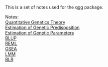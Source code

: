 This is a set of notes used for the qgg package.  

Notes:  
[Quantitative Genetics Theory](https://psoerensen.github.io/qgnotes/Quantitative-Genetics-Theory.pdf)  
[Estimation of Genetic Predisposition](https://psoerensen.github.io/qgnotes/Estimation-of-Genetic-Predisposition.pdf)  
[Estimation of Genetic Parameters](https://psoerensen.github.io/qgnotes/Estimation-of-Genetic-Parameters.pdf)  
[BLUP](https://psoerensen.github.io/qgnotes/BLUP.pdf)  
[REML](https://psoerensen.github.io/qgnotes/REML.pdf)  
[GSEA](https://psoerensen.github.io/qgnotes/GSEA.pdf)  
[LMM](https://psoerensen.github.io/qgnotes/LMM.pdf)  
[BLR](https://psoerensen.github.io/qgnotes/BLR.pdf)  

